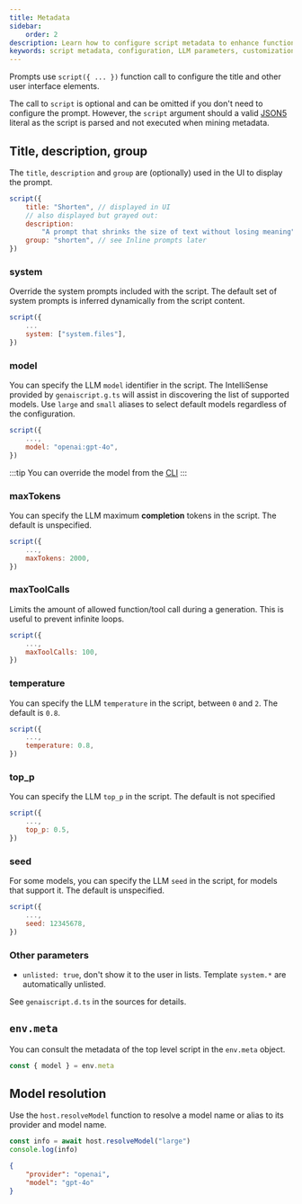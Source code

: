 ```yaml
---
title: Metadata
sidebar:
    order: 2
description: Learn how to configure script metadata to enhance functionality and user experience in GenAIScript.
keywords: script metadata, configuration, LLM parameters, customization, script management
---
```


Prompts use `script({ ... })` function call
to configure the title and other user interface elements.

The call to `script` is optional and can be omitted if you don't need to configure the prompt.
However, the `script` argument should a valid [JSON5](https://json5.org/) literal as the script is parsed and not executed when mining metadata.

## Title, description, group

The `title`, `description` and `group` are (optionally) used in the UI to display the prompt.

```javascript
script({
    title: "Shorten", // displayed in UI
    // also displayed but grayed out:
    description:
        "A prompt that shrinks the size of text without losing meaning",
    group: "shorten", // see Inline prompts later
})
```

### system

Override the system prompts included with the script. The default set of system prompts is inferred dynamically from the script content.

```js
script({
    ...
    system: ["system.files"],
})
```

### model

You can specify the LLM `model` identifier in the script.
The IntelliSense provided by `genaiscript.g.ts` will assist in discovering the list of supported models.
Use `large` and `small` aliases to select default models regardless of the configuration.

```js
script({
    ...,
    model: "openai:gpt-4o",
})
```

:::tip
You can override the model from the [CLI](/genaiscript/reference/cli/)
:::

### maxTokens

You can specify the LLM maximum **completion** tokens in the script. The default is unspecified.

```js
script({
    ...,
    maxTokens: 2000,
})
```

### maxToolCalls

Limits the amount of allowed function/tool call during a generation. This is useful to prevent infinite loops.

```js
script({
    ...,
    maxToolCalls: 100,
})
```

### temperature

You can specify the LLM `temperature` in the script, between `0` and `2`. The default is `0.8`.

```js
script({
    ...,
    temperature: 0.8,
})
```

### top_p

You can specify the LLM `top_p` in the script. The default is not specified

```js
script({
    ...,
    top_p: 0.5,
})
```

### seed

For some models, you can specify the LLM `seed` in the script, for models that support it. The default is unspecified.

```js
script({
    ...,
    seed: 12345678,
})
```

### Other parameters

-   `unlisted: true`, don't show it to the user in lists. Template `system.*` are automatically unlisted.

See `genaiscript.d.ts` in the sources for details.

## `env.meta`

You can consult the metadata of the top level script in the `env.meta` object.

```js
const { model } = env.meta
```

## Model resolution

Use the `host.resolveModel` function to resolve a model name or alias to its provider and model name.

```js wrap
const info = await host.resolveModel("large")
console.log(info)
```
```json
{
    "provider": "openai",
    "model": "gpt-4o"
}
```